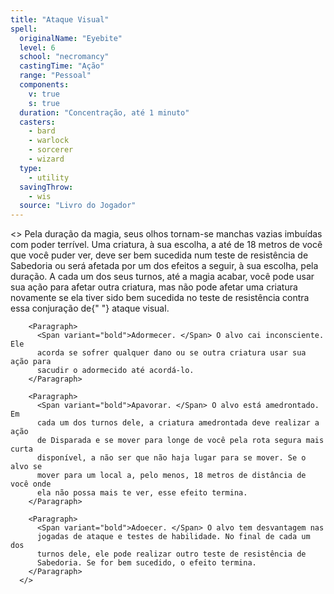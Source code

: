 ```yaml
---
title: "Ataque Visual"
spell:
  originalName: "Eyebite"
  level: 6
  school: "necromancy"
  castingTime: "Ação"
  range: "Pessoal"
  components:
    v: true
    s: true
  duration: "Concentração, até 1 minuto"
  casters:
    - bard
    - warlock
    - sorcerer
    - wizard
  type:
    - utility
  savingThrow:
    - wis
  source: "Livro do Jogador"
---
```


<>
<Paragraph>
Pela duração da magia, seus olhos tornam-se manchas vazias imbuídas
com poder terrível. Uma criatura, à sua escolha, a até de 18 metros de
você que você puder ver, deve ser bem sucedida num teste de
resistência de Sabedoria ou será afetada por um dos efeitos a seguir,
à sua escolha, pela duração. A cada um dos seus turnos, até a magia
acabar, você pode usar sua ação para afetar outra criatura, mas não
pode afetar uma criatura novamente se ela tiver sido bem sucedida no
teste de resistência contra essa conjuração de{" "}
<Span variant="italic">ataque visual</Span>.
</Paragraph>

        <Paragraph>
          <Span variant="bold">Adormecer. </Span> O alvo cai inconsciente. Ele
          acorda se sofrer qualquer dano ou se outra criatura usar sua ação para
          sacudir o adormecido até acordá-lo.
        </Paragraph>

        <Paragraph>
          <Span variant="bold">Apavorar. </Span> O alvo está amedrontado. Em
          cada um dos turnos dele, a criatura amedrontada deve realizar a ação
          de Disparada e se mover para longe de você pela rota segura mais curta
          disponível, a não ser que não haja lugar para se mover. Se o alvo se
          mover para um local a, pelo menos, 18 metros de distância de você onde
          ela não possa mais te ver, esse efeito termina.
        </Paragraph>

        <Paragraph>
          <Span variant="bold">Adoecer. </Span> O alvo tem desvantagem nas
          jogadas de ataque e testes de habilidade. No final de cada um dos
          turnos dele, ele pode realizar outro teste de resistência de
          Sabedoria. Se for bem sucedido, o efeito termina.
        </Paragraph>
      </>
